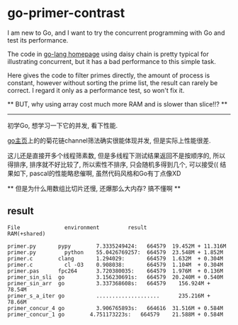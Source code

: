 go-primer-contrast
==================

I am new to Go, and I want to try the concurrent programming with Go and test its performance.

The code in [go-lang homepage](golang.org)
using daisy chain is pretty typical for illustrating concurrent, 
but it has a bad performance to this simple task.

Here gives the code to filter primes directly, the amount of process is constant, 
however without sorting the prime list, the result can rarely be correct.
I regard it only as a performance test, so won't fix it.

** BUT, why using array cost much more RAM and is slower than slice!!? **

----------------------------------
初学Go, 想学习一下它的并发, 看下性能.

[go主页](golang.org)上的的菊花链channel筛法确实很能体现并发, 但是实际上性能很差.

这儿还是直接开多个线程筛素数, 但是多线程下测试结果返回不是按顺序的, 所以得排序, 排序就不好比较了, 所以索性不排序,
只会随机多得到几个, 可以接受((
结果如下, pascal的性能略悲催啊, 虽然代码风格和Go有丁点像XD

** 但是为什么用数组比切片还慢, 还爆那么大内存? 搞不懂啊 **

result
---------------------------

    File		      environment		  result	      		  RAM(+shared)
      
    primer.py 	    pypy	    7.3335249424:   664579	19.452M + 11.316M
    primer.py	      python  	55.0426769257:  664579	23.548M + 1.852M
    primer.c  	    clang	    1.294029:       664579	1.632M  + 0.304M
    primer.c	      cl -O3  	0.908038:       664579	1.104M  + 0.304M
    primer.pas	    fpc264  	3.720380035:    664579	1.976M  + 0.136M
    primer_sin_sli	go      	3.156230691s:   664579	20.240M + 0.540M
    primer_sin_arr	go      	3.337368608s:	664579	  156.924M + 78.54M
    primer_s_a_iter	go       	....................	  235.216M + 78.66M
    primer_concur_4	go      	3.906765893s:   664616	31.516M + 0.584M
    primer_concur_1	go	      4.751173223s:   664579	21.588M + 0.584M
